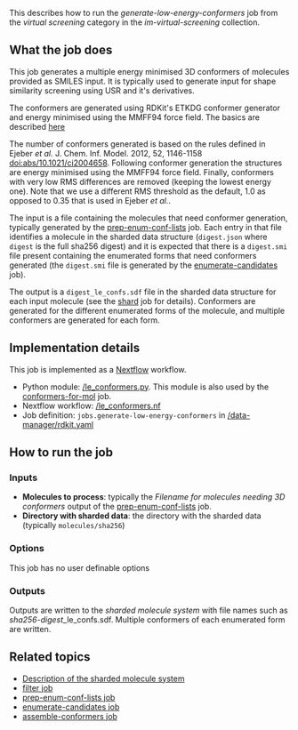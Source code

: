 This describes how to run the *generate-low-energy-conformers* job from the *virtual screening* category in the *im-virtual-screening* collection.

## What the job does

This job generates a multiple energy minimised 3D conformers of molecules provided as SMILES input. It is typically used
to generate input for shape similarity screening using USR and it's derivatives.

The conformers are generated using RDKit's ETKDG conformer generator and energy minimised using the MMFF94 force field.
The basics are described [here](http://rdkit.org/docs/GettingStartedInPython.html#working-with-3d-molecules)

The number of conformers generated is based on the rules defined in Ejeber *et al.* J. Chem. Inf. Model. 2012, 52, 1146-1158
[doi:abs/10.1021/ci2004658](https://pubs.acs.org/doi/abs/10.1021/ci2004658).
Following conformer generation the structures are energy minimised using the MMFF94 force field. Finally, conformers with
very low RMS differences are removed (keeping the lowest energy one).  Note that we use a different RMS threshold as the
default, 1.0 as opposed to 0.35 that is used in Ejeber *et al.*.

The input is a file containing the molecules that need conformer generation, typically generated by the 
[prep-enum-conf-lists](prep-enum-conf-lists.md) job. Each entry in that file identifies a molecule in the sharded data 
structure (`digest.json` where `digest` is the full sha256 digest) and it is expected that there is a `digest.smi` 
file present containing the enumerated forms that need conformers generated (the `digest.smi` file is generated by the 
[enumerate-candidates](enumerate-candidates.md) job).

The output is a `digest_le_confs.sdf` file in the sharded data structure for each input molecule (see the 
[shard](shard.md) job for details). Conformers are generated for the different enumerated forms of the molecule, and 
multiple conformers are generated for each form.

## Implementation details

This job is implemented as a [Nextflow](https://www.nextflow.io/) workflow.

* Python module: [/le_conformers.py](). This module is also used by the [conformers-for-mol](conformers-for-mol.md) job.
* Nextflow workflow: [/le_conformers.nf]()
* Job definition: `jobs.generate-low-energy-conformers` in [/data-manager/rdkit.yaml]()

## How to run the job

### Inputs

* **Molecules to process**: typically the *Filename for molecules needing 3D conformers* output of the
[prep-enum-conf-lists](prep-enum-conf-lists.md) job.
* **Directory with sharded data**: the directory with the sharded data (typically `molecules/sha256`)

### Options

This job has no user definable options

### Outputs

Outputs are written to the *sharded molecule system*
with file names such as *sha256-digest*_le_confs.sdf. Multiple conformers of each enumerated form are written.

## Related topics

* [Description of the sharded molecule system](https://discourse.squonk.it/t/the-sharded-molecule-system/88)
* [filter job](filter.md)
* [prep-enum-conf-lists job](prep-enum-conf-lists.md)
* [enumerate-candidates job](enumerate-candidates.md)
* [assemble-conformers job](assemble-conformers.md)